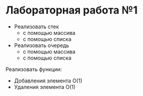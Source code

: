 # Лабораторная работа №1
- Реализовать стек
  - с помощью массива
  - с помощью списка
- Реализовать очередь
  - с помощью массива
  - с помощью списка

Реализовать функции:
- Добавления элемента О(1)
- Удаления элемента О(1)
